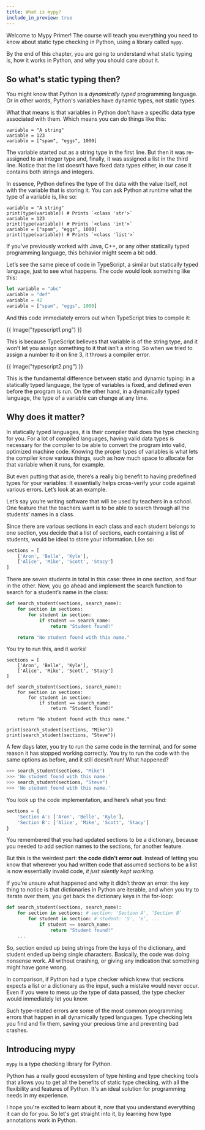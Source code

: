 ```yaml
---
title: What is mypy?
include_in_preview: true
---
```


Welcome to Mypy Primer! The course will teach you everything you need to know
about static type checking in Python, using a library called `mypy`.

By the end of this chapter, you are going to understand what static typing is,
how it works in Python, and why you should care about it.

## So what's static typing then?

You might know that Python is a _dynamically typed_ programming language. Or in
other words, Python's variables have dynamic types, not static types.

What that means is that variables in Python don’t have a specific data type
associated with them. Which means you can do things like this:

```{.python .example}
variable = "A string"
variable = 123
variable = ["spam", "eggs", 1000]
```

The variable started out as a string type in the first line. But then it was
re-assigned to an integer type and, finally, it was assigned a list in the third
line. Notice that the list doesn’t have fixed data types either, in our case it
contains both strings and integers.

In essence, Python defines the type of the data with the value itself, not with
the variable that is storing it. You can ask Python at runtime what the type of
a variable is, like so:

```{.python .example}
variable = "A string"
print(type(variable)) # Prints `<class 'str'>`
variable = 123
print(type(variable)) # Prints `<class 'int'>`
variable = ["spam", "eggs", 1000]
print(type(variable)) # Prints `<class 'list'>`
```

If you’ve previously worked with Java, C++, or any other statically typed
programming language, this behavior might seem a bit odd.

Let’s see the same piece of code in TypeScript, a similar but statically typed
language, just to see what happens. The code would look something like this:

```javascript
let variable = "abc"
variable = "def"
variable = 42
variable = ["spam", "eggs", 1000]
```

And this code immediately errors out when TypeScript tries to compile it:

{{ Image("typescript1.png") }}

This is because TypeScript believes that variable is of the string type, and it
won’t let you assign something to it that isn’t a string. So when we tried to
assign a number to it on line 3, it throws a compiler error.

{{ Image("typescript2.png") }}

This is the fundamental difference between static and dynamic typing: in a
statically typed language, the type of variables is fixed, and defined even
before the program is run. On the other hand, in a dynamically typed language,
the type of a variable can change at any time.

## Why does it matter?

In statically typed languages, it is their compiler that does the type checking
for you. For a lot of compiled languages, having valid data types is necessary
for the compiler to be able to convert the program into valid, optimized machine
code. Knowing the proper types of variables is what lets the compiler know
various things, such as how much space to allocate for that variable when it
runs, for example.

But even putting that aside, there’s a really big benefit to having predefined
types for your variables: It essentially helps cross-verify your code against
various errors. Let’s look at an example.

Let’s say you’re writing software that will be used by teachers in a school. One
feature that the teachers want is to be able to search through all the students’
names in a class.

Since there are various sections in each class and each student belongs to one
section, you decide that a list of sections, each containing a list of students,
would be ideal to store your information. Like so:

```python
sections = [
    ['Aron', 'Belle', 'Kyle'],
    ['Alice', 'Mike', 'Scott', 'Stacy']
]
```

There are seven students in total in this case: three in one section, and four
in the other. Now, you go ahead and implement the search function to search for
a student’s name in the class:

```python
def search_student(sections, search_name):
    for section in sections:
        for student in section:
            if student == search_name:
                return "Student found!"

    return "No student found with this name."
```

You try to run this, and it works!

```{.python .example}
sections = [
    ['Aron', 'Belle', 'Kyle'],
    ['Alice', 'Mike', 'Scott', 'Stacy']
]

def search_student(sections, search_name):
    for section in sections:
        for student in section:
            if student == search_name:
                return "Student found!"

    return "No student found with this name."

print(search_student(sections, "Mike"))
print(search_student(sections, "Steve"))
```

A few days later, you try to run the same code in the terminal, and for some
reason it has stopped working correctly. You try to run the code with the same
options as before, and it still doesn’t run! What happened?

```python
>>> search_student(sections, "Mike")
>>> 'No student found with this name.'
>>> search_student(sections, "Steve")
>>> 'No student found with this name.'
```

You look up the code implementation, and here’s what you find:

```python
sections = {
    'Section A': ['Aron', 'Belle', 'Kyle'],
    'Section B': ['Alice', 'Mike', 'Scott', 'Stacy']
}
```

You remembered that you had updated sections to be a dictionary, because you
needed to add section names to the sections, for another feature.

But this is the weirdest part: **the code didn’t error out**. Instead of letting you
know that wherever you had written code that assumed sections to be a list is
now essentially invalid code, _it just silently kept working_.

If you’re unsure what happened and why it didn’t throw an error: the key thing
to notice is that dictionaries in Python are iterable, and when you try to
iterate over them, you get back the dictionary keys in the for-loop:

```python
def search_student(sections, search_name):
    for section in sections: # section: 'Section A', ‘Section B’
        for student in section: # student: 'S', ‘e’, ...
            if student == search_name:
                return "Student found!"
    ...
```

So, section ended up being strings from the keys of the dictionary, and student
ended up being single characters. Basically, the code was doing nonsense work.
All without crashing, or giving any indication that something might have gone
wrong.

In comparison, if Python had a type checker which knew that sections expects a
list or a dictionary as the input, such a mistake would never occur. Even if you
were to mess up the type of data passed, the type checker would immediately let
you know.

Such type-related errors are some of the most common programming errors that
happen in all dynamically typed languages. Type checking lets you find and fix
them, saving your precious time and preventing bad crashes.

## Introducing mypy

`mypy` is a type checking library for Python.

Python has a really good ecosystem of type hinting and type checking tools that
allows you to get all the benefits of static type checking, with all the
flexibility and features of Python. It's an ideal solution for programming needs
in my experience.

I hope you're excited to learn about it, now that you understand everything it
can do for you. So let's get straight into it, by learning how type annotations
work in Python.
